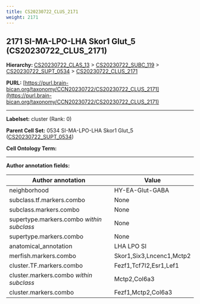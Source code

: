```yaml
---
title: CS20230722_CLUS_2171
weight: 2171
---
```

## 2171 SI-MA-LPO-LHA Skor1 Glut_5 (CS20230722_CLUS_2171)
<b>Hierarchy: </b>
[CS20230722_CLAS_13](../CS20230722_CLAS_13) >
[CS20230722_SUBC_119](../CS20230722_SUBC_119) >
[CS20230722_SUPT_0534](../CS20230722_SUPT_0534) >
[CS20230722_CLUS_2171](../CS20230722_CLUS_2171)

**PURL:** [https://purl.brain-bican.org/taxonomy/CCN20230722/CS20230722_CLUS_2171](https://purl.brain-bican.org/taxonomy/CCN20230722/CS20230722_CLUS_2171)

---


**Labelset:** cluster (Rank: 0)

**Parent Cell Set:** 0534 SI-MA-LPO-LHA Skor1 Glut_5 ([CS20230722_SUPT_0534](../CS20230722_SUPT_0534))



**Cell Ontology Term:** 

[MARKER GENES.]: #


---

[TRANSFERRED ANNOTATIONS.]: #


[AUTHOR ANNOTATION FIELDS.]: #


**Author annotation fields:**

| Author annotation | Value |
|-------------------|-------|
|neighborhood|HY-EA-Glut-GABA|
|subclass.tf.markers.combo|None|
|subclass.markers.combo|None|
|supertype.markers.combo _within subclass_|None|
|supertype.markers.combo|None|
|anatomical_annotation|LHA LPO SI|
|merfish.markers.combo|Skor1,Six3,Lncenc1,Mctp2|
|cluster.TF.markers.combo|Fezf1,Tcf7l2,Esr1,Lef1|
|cluster.markers.combo _within subclass_|Mctp2,Col6a3|
|cluster.markers.combo|Fezf1,Mctp2,Col6a3|
